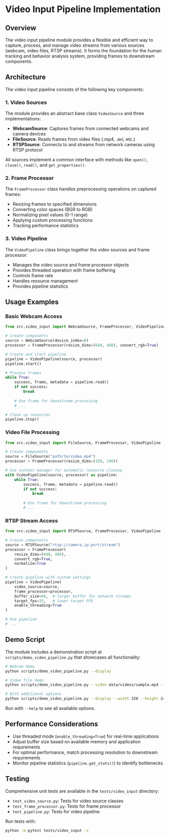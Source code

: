 # Video Input Pipeline Implementation

## Overview

The video input pipeline module provides a flexible and efficient way to capture, process, and manage video streams from various sources (webcam, video files, RTSP streams). It forms the foundation for the human tracking and behavior analysis system, providing frames to downstream components.

## Architecture

The video input pipeline consists of the following key components:

### 1. Video Sources

The module provides an abstract base class `VideoSource` and three implementations:

- **WebcamSource**: Captures frames from connected webcams and camera devices
- **FileSource**: Reads frames from video files (.mp4, .avi, etc.)
- **RTSPSource**: Connects to and streams from network cameras using RTSP protocol

All sources implement a common interface with methods like `open()`, `close()`, `read()`, and `get_properties()`.

### 2. Frame Processor

The `FrameProcessor` class handles preprocessing operations on captured frames:

- Resizing frames to specified dimensions
- Converting color spaces (BGR to RGB)
- Normalizing pixel values (0-1 range)
- Applying custom processing functions
- Tracking performance statistics

### 3. Video Pipeline

The `VideoPipeline` class brings together the video sources and frame processor:

- Manages the video source and frame processor objects
- Provides threaded operation with frame buffering
- Controls frame rate
- Handles resource management
- Provides pipeline statistics

## Usage Examples

### Basic Webcam Access

```python
from src.video_input import WebcamSource, FrameProcessor, VideoPipeline

# Create components
source = WebcamSource(device_index=0)
processor = FrameProcessor(resize_dims=(640, 480), convert_rgb=True)

# Create and start pipeline
pipeline = VideoPipeline(source, processor)
pipeline.start()

# Process frames
while True:
    success, frame, metadata = pipeline.read()
    if not success:
        break
    
    # Use frame for downstream processing
    # ...

# Clean up resources
pipeline.stop()
```

### Video File Processing

```python
from src.video_input import FileSource, FrameProcessor, VideoPipeline

# Create components
source = FileSource("path/to/video.mp4")
processor = FrameProcessor(resize_dims=(320, 240))

# Use context manager for automatic resource cleanup
with VideoPipeline(source, processor) as pipeline:
    while True:
        success, frame, metadata = pipeline.read()
        if not success:
            break
        
        # Use frame for downstream processing
        # ...
```

### RTSP Stream Access

```python
from src.video_input import RTSPSource, FrameProcessor, VideoPipeline

# Create components
source = RTSPSource("rtsp://camera_ip:port/stream")
processor = FrameProcessor(
    resize_dims=(640, 480),
    convert_rgb=True,
    normalize=True
)

# Create pipeline with custom settings
pipeline = VideoPipeline(
    video_source=source,
    frame_processor=processor,
    buffer_size=60,  # larger buffer for network streams
    target_fps=15,   # lower target FPS
    enable_threading=True
)

# Use pipeline
# ...
```

## Demo Script

The module includes a demonstration script at `scripts/demo_video_pipeline.py` that showcases all functionality:

```bash
# Webcam demo
python scripts/demo_video_pipeline.py --display

# Video file demo
python scripts/demo_video_pipeline.py --video data/videos/sample.mp4 --display

# With additional options
python scripts/demo_video_pipeline.py --display --width 320 --height 240 --convert-rgb
```

Run with `--help` to see all available options.

## Performance Considerations

- Use threaded mode (`enable_threading=True`) for real-time applications
- Adjust buffer size based on available memory and application requirements
- For optimal performance, match processing resolution to downstream requirements
- Monitor pipeline statistics (`pipeline.get_stats()`) to identify bottlenecks

## Testing

Comprehensive unit tests are available in the `tests/video_input` directory:

- `test_video_source.py`: Tests for video source classes
- `test_frame_processor.py`: Tests for frame processor
- `test_pipeline.py`: Tests for video pipeline

Run tests with:

```bash
python -m pytest tests/video_input -v
``` 